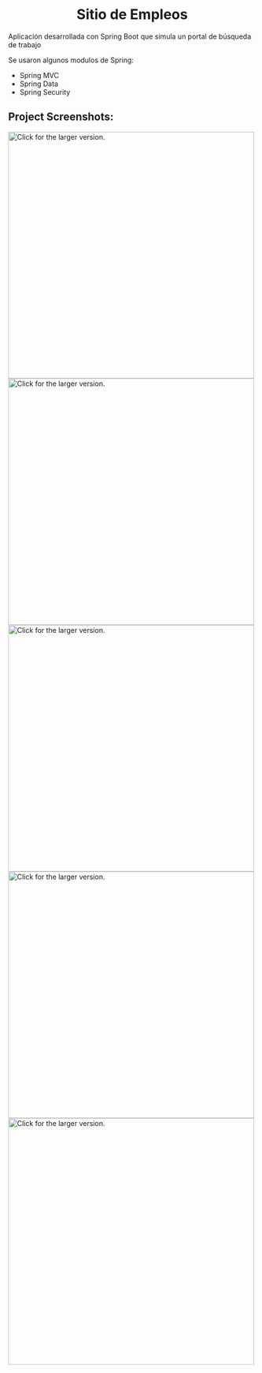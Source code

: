 <h1 align="center" id="title">Sitio de Empleos</h1>

<p id="description">Aplicación desarrollada con Spring Boot que simula un portal de búsqueda de trabajo</p>
<p>Se usaron algunos modulos de Spring:</p>
<ul>
    <li>Spring MVC</li>
    <li>Spring Data</li>
    <li>Spring Security</li>
</ul>

<h2>Project Screenshots:</h2>

<a href="https://drive.google.com/uc?export=view&id=1CVT1Tj3URHmbaYZ3g4LXijfBZjZ6Ndv8">
    <img src="https://drive.google.com/uc?export=view&id=1CVT1Tj3URHmbaYZ3g4LXijfBZjZ6Ndv8"
    style="width: 500px; max-width: 100%; height: auto"
    title="Click for the larger version." />
</a>

<a href="https://drive.google.com/uc?export=view&id=1JBzJoqxLiznbPxr_bjJHAPEZpRrEo4kb">
    <img src="https://drive.google.com/uc?export=view&id=1JBzJoqxLiznbPxr_bjJHAPEZpRrEo4kb"
    style="width: 500px; max-width: 100%; height: auto"
    title="Click for the larger version." />
</a>


<a href="https://drive.google.com/uc?export=view&id=1rjmko8_FWn8QGrxZgISFJCRtqsuXRXK5">
    <img src="https://drive.google.com/uc?export=view&id=1rjmko8_FWn8QGrxZgISFJCRtqsuXRXK5"
    style="width: 500px; max-width: 100%; height: auto"
    title="Click for the larger version." />
</a>

<a href="https://drive.google.com/uc?export=view&id=1_7BSjIc3JkCMAvyu7Et8eWfU6iWejvn_">
    <img src="https://drive.google.com/uc?export=view&id=1_7BSjIc3JkCMAvyu7Et8eWfU6iWejvn_"
    style="width: 500px; max-width: 100%; height: auto"
    title="Click for the larger version." />
</a>

<a href="https://drive.google.com/uc?export=view&id=1FrifTx5plTFF6wvRH31EjY8SCiyqp_sE">
    <img src="https://drive.google.com/uc?export=view&id=1FrifTx5plTFF6wvRH31EjY8SCiyqp_sE"
    style="width: 500px; max-width: 100%; height: auto"
    title="Click for the larger version." />
</a>
